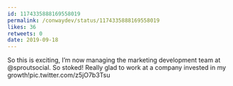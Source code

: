 ```yaml
---
id: 1174335888169558019
permalink: /conwaydev/status/1174335888169558019
likes: 36
retweets: 0
date: 2019-09-18
---
```


So this is exciting, I’m now managing the marketing development team at @sproutsocial. So stoked! Really glad to work at a company invested in my growth!pic.twitter.com/z5jO7b3Tsu